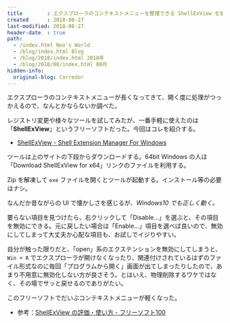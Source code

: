 ```yaml
---
title        : エクスプローラのコンテキストメニューを整理できる ShellExView を使ってみた
created      : 2018-08-27
last-modified: 2018-08-27
header-date  : true
path:
  - /index.html Neo's World
  - /blog/index.html Blog
  - /blog/2018/index.html 2018年
  - /blog/2018/08/index.html 08月
hidden-info:
  original-blog: Corredor
---
```


エクスプローラのコンテキストメニューが長くなってきて、開く度に処理がつっかえるので、なんとかならないか調べた。

レジストリ変更や様々なツールを試してみたが、一番手軽に使えたのは「**ShellExView**」というフリーソフトだった。今回はコレを紹介する。

- [ShellExView - Shell Extension Manager For Windows](http://www.nirsoft.net/utils/shexview.html)

ツールは上のサイトの下段からダウンロードする。64bit Windows の人は「Download ShellExView for x64」リンクのファイルを利用する。

Zip を解凍して `exe` ファイルを開くとツールが起動する。インストール等の必要はナシ。

なんだか昔ながらの UI で懐かしさを感じるが、*Windows10 でも正しく動く。*

要らない項目を見つけたら、右クリックして「Disable...」を選ぶと、その項目を無効にできる。元に戻したい場合は「Enable...」項目を選べば良いので、無効にしてしまって大丈夫か心配な項目も、お試しでイジりやすい。

自分が触った限りだと、「open」系のエクステンションを無効にしてしまうと、`Win + R` でエクスプローラが開けなくなったり、関連付けされているはずのファイル形式なのに毎回「プログラムから開く」画面が出てしまったりしたので、あまり不用意に無効化しない方が良さそう。とはいえ、物理削除するワケではなく、その場でサッと戻せるのでありがたい。

このフリーソフトでだいぶコンテキストメニューが軽くなった。

- 参考：[ShellExView の評価・使い方 - フリーソフト100](https://freesoft-100.com/review/shellexview.html)
